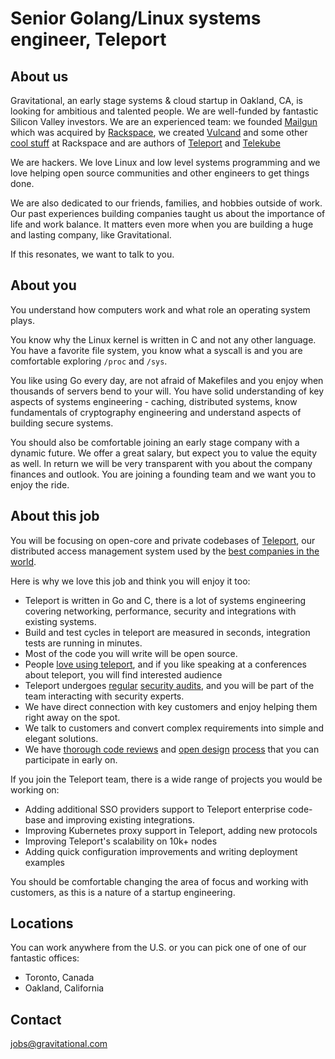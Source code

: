 # Senior Golang/Linux systems engineer, Teleport

## About us

Gravitational, an early stage systems & cloud startup in Oakland, CA, is looking for ambitious and talented people. 
We are well-funded by fantastic Silicon Valley investors. 
We are an experienced team: we founded [Mailgun](http://mailgun.com) which was acquired by [Rackspace](http://rackspace.com), 
we created [Vulcand](https://github.com/vulcand/vulcand) and some other 
[cool stuff](http://www.rackspace.com/blog/onmetal-the-right-way-to-scale/) at Rackspace and are authors of 
[Teleport](https://github.com/gravitational/teleport) and [Telekube](https://gravitational.com/telekube)

We are hackers. We love Linux and low level systems programming and we love helping open source communities and other 
engineers to get things done.

We are also dedicated to our friends, families, and hobbies outside of work. Our past experiences building companies 
taught us about the importance of life and work balance. It matters even more when you are building a huge and 
lasting company, like Gravitational.

If this resonates, we want to talk to you.

## About you

You understand how computers work and what role an operating system plays. 

You know why the Linux kernel is written in C and not any other language. You have a favorite file system, 
you know what a syscall is and you are comfortable exploring `/proc` and `/sys`. 

You like using Go every day, are not afraid of Makefiles and you enjoy when thousands of servers bend to your will.
You have solid understanding of key aspects of systems engineering - caching, distributed systems, know
fundamentals of cryptography engineering and understand aspects of building secure systems.

You should also be comfortable joining an early stage company with a dynamic future. 
We offer a great salary, but expect you to value the equity as well. 
In return we will be very transparent with you about the company finances and outlook. 
You are joining a founding team and we want you to enjoy the ride.

## About this job

You will be focusing on open-core and private codebases of [Teleport](https://github.com/gravitational/teleport), our distributed
access management system used by the [best companies in the world](https://gravitational.com/).

Here is why we love this job and think you will enjoy it too:

* Teleport is written in Go and C, there is a lot of systems engineering covering networking, performance, security and integrations with existing systems.
* Build and test cycles in teleport are measured in seconds, integration tests are running in minutes.
* Most of the code you will write will be open source.
* People [love using teleport](https://tech.decisiv.com/gravitationals-teleport-at-devops-dc-a05abf3a290), and if you like speaking at a conferences about teleport, you will find interested audience
* Teleport undergoes [regular](https://cure53.de/pentest-report_teleport.pdf) [security audits](https://cure53.de/pentest-report_teleport_2.pdf), and you will be part of the team interacting
with security experts. 
* We have direct connection with key customers and enjoy helping them right away on the spot.
* We talk to customers and convert complex requirements into simple and elegant solutions.
* We have [thorough code reviews](https://github.com/gravitational/teleport/pull/2349) and [open design](https://github.com/gravitational/teleport/issues/1510) [process](https://github.com/gravitational/teleport/issues/1986) that you can participate in early on.

If you join the Teleport team, there is a wide range of projects you would be working on:

* Adding additional SSO providers support to Teleport enterprise code-base and improving existing integrations.
* Improving Kubernetes proxy support in Teleport, adding new protocols
* Improving Teleport's scalability on 10k+ nodes
* Adding quick configuration improvements and writing deployment examples

You should be comfortable changing the area of focus and working with customers, as this is a nature of a startup engineering.

## Locations

You can work anywhere from the U.S. or you can pick one of one of our fantastic offices:

* Toronto, Canada
* Oakland, California

## Contact

jobs@gravitational.com

